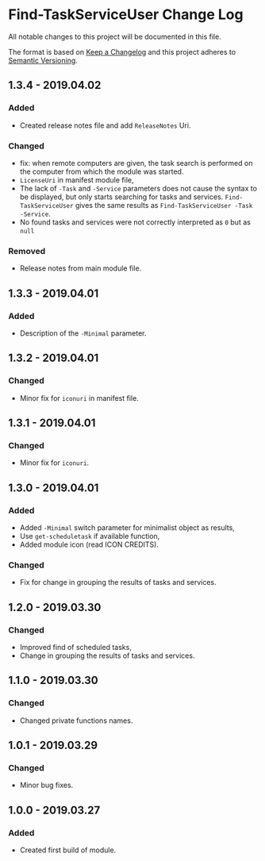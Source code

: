 # Find-TaskServiceUser Change Log

All notable changes to this project will be documented in this file.

The format is based on [Keep a Changelog](http://keepachangelog.com/) and this project adheres to [Semantic Versioning](http://semver.org/).

## 1.3.4 - 2019.04.02
### Added
- Created release notes file and add `ReleaseNotes` Uri.
### Changed
- fix: when remote computers are given, the task search is performed on the computer from which the module was started.
- `LicenseUri` in manifest module file,
- The lack of `-Task` and `-Service` parameters does not cause the syntax to be displayed, but only starts searching for tasks and services. `Find-TaskServiceUser` gives the same results as `Find-TaskServiceUser -Task -Service`.
- No found tasks and services were not correctly interpreted as `0` but as `null`
### Removed
- Release notes from main module file.
## 1.3.3 - 2019.04.01
### Added
- Description of the `-Minimal` parameter.
## 1.3.2 - 2019.04.01
### Changed
- Minor fix for `iconuri` in manifest file.
## 1.3.1 - 2019.04.01
### Changed
- Minor fix for `iconuri`.
## 1.3.0 - 2019.04.01
### Added
- Added `-Minimal` switch parameter for minimalist object as results,
- Use `get-scheduletask` if available function,
- Added module icon (read ICON CREDITS).
### Changed
- Fix for change in grouping the results of tasks and services.
## 1.2.0 - 2019.03.30
### Changed
- Improved find of scheduled tasks,
- Change in grouping the results of tasks and services. 
## 1.1.0 - 2019.03.30
### Changed
- Changed private functions names.
## 1.0.1 - 2019.03.29
### Changed
- Minor bug fixes.
## 1.0.0 - 2019.03.27
### Added
- Created first build of module.
